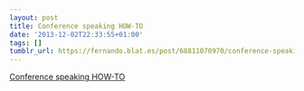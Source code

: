 ```yaml
---
layout: post
title: Conference speaking HOW-TO
date: '2013-12-02T22:33:55+01:00'
tags: []
tumblr_url: https://fernando.blat.es/post/68811070970/conference-speaking-how-to
---
```

[Conference speaking HOW-TO](http://janogonzalez.com/2013/12/02/conference-speaking-how-to.html)  
